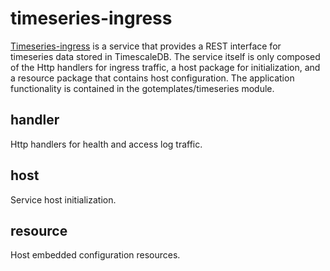 # timeseries-ingress

[Timeseries-ingress][timeseriespkg] is a service that provides a REST interface for timeseries data stored in TimescaleDB. The service itself is only composed of
the Http handlers for ingress traffic, a host package for initialization, and a resource package that contains host configuration. The application
functionality is contained in the gotemplates/timeseries module.



## handler

Http handlers for health and access log traffic.

## host

Service host initialization.


## resource

Host embedded configuration resources.

[timeseriespkg]: <https://pkg.go.dev/github.com/gotemplates/timeseries-ingress/pkg>



